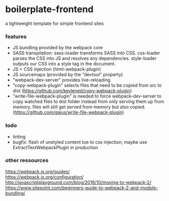 # boilerplate-frontend

a lightweight template for simple frontend sites


### features

- JS bundling provided by the webpack core
- SASS transpilation: sass-loader transforms SASS into CSS. css-loader parses the CSS into JS and resolves any dependencies. style-loader outputs our CSS into a style tag in the document.
- JS + CSS injection (html-webpack-plugin)
- JS sourcemaps (provided by the "devtool" property)
- "webpack-dev-server" provides live-reloading
- "copy-webpack-plugin" selects files that need to be copied from src to dist (https://github.com/kevlened/copy-webpack-plugin)
- "write-file-webpack-plugin" is needed to force webpack-dev-server to copy watched files to dist folder instead from only serving them up from memory. files will still get served from memory but also copied. (https://github.com/gajus/write-file-webpack-plugin)

### todo

- linting
- bugfix: flash of unstyled content tue to css injection; maybe use ExtractTextWebpackPlugin  in production

### other ressources

https://webpack.js.org/guides/  
https://webpack.js.org/configuration/  
http://javascriptplayground.com/blog/2016/10/moving-to-webpack-2/  
https://www.sitepoint.com/beginners-guide-to-webpack-2-and-module-bundling/  
